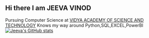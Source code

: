 ## Hi there I am JEEVA VINOD
Pursuing Computer Science at [VIDYA ACADEMY OF SCIENCE AND TECHNOLOGY](https://www.vidyaacademy.ac.in)
Knows my way around Python,SQL,EXCEL,PowerBI 
[![Jeeva's GitHub stats](https://github-readme-stats.vercel.app/api?username=Je-eva&theme=transparent)](https://github.com/anuraghazra/github-readme-stats)

<!--
**Je-eva/Je-eva** is a ✨ _special_ ✨ repository because its `README.md` (this file) appears on your GitHub profile.

Here are some ideas to get you started:

- 🔭 I’m currently working on ...
- 🌱 I’m currently learning ...
- 👯 I’m looking to collaborate on ...
- 🤔 I’m looking for help with ...
- 💬 Ask me about ...
- 📫 How to reach me: ...
- 😄 Pronouns: ...
- ⚡ Fun fact: ...
-->
